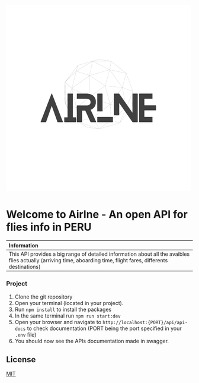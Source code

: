 # ![Logo](./public/assets/LOGO__2_-removebg-preview.png)
# Welcome to Airlne - An open API for flies info in PERU

| Information |
|:------------|
| This API provides a big range of detailed information about all the avaibles flies actually (arriving time, aboarding time, flight fares, differents destinations) |



### Project
1. Clone the git repository
2. Open your terminal (located in your project).
3. Run `npm install` to install the packages
4. In the same terminal run `npm run start:dev`
5. Open your browser and navigate to `http://localhost:{PORT}/api/api-docs` to check documentation (PORT being the port specified in your `.env` file)
6. You should now see the APIs documentation made in swagger.


## License

[MIT](https://choosealicense.com/licenses/mit/)